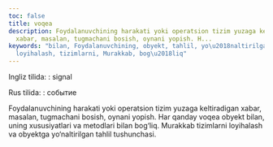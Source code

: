 ```yaml
---
toc: false
title: voqea
description: Foydalanuvchining harakati yoki operatsion tizim yuzaga keltiradigan
  xabar, masalan, tugmachani bosish, oynani yopish. H...
keywords: "bilan, Foydalanuvchining, obyekt, tahlil, yo\u2018naltirilgan, obyektga,
  loyihalash, tizimlarni, Murakkab, bog\u2018liq"
---
```


Ingliz tilida:
:   signal

Rus tilida:
:   событие

Foydalanuvchining harakati yoki operatsion tizim yuzaga keltiradigan xabar, masalan, tugmachani bosish, oynani yopish. Har qanday voqea obyekt bilan, uning xususiyatlari va metodlari bilan bog‘liq. Murakkab tizimlarni loyihalash va obyektga yo‘naltirilgan tahlil tushunchasi.